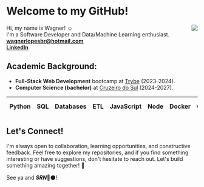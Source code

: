 # Welcome to my GitHub!
<div>
<img align="right" src="https://github-readme-stats.vercel.app/api/top-langs/?username=wagnerlopesbr&layout=compact&hide_title=true" />

Hi, my name is Wagner! ☺️<br>
I'm a Software Developer and Data/Machine Learning enthusiast.<br>
<strong>wagnerlopesbr@hotmail.com<br>
<a href="https://www.linkedin.com/in/wagnerlopesbr/">LinkedIn</a></strong>
    <br>
</div>

## **Academic Background:**
- **Full-Stack Web Development** bootcamp at [Trybe](https://www.betrybe.com/) (2023-2024).
- **Computer Science (bachelor)** at [Cruzeiro do Sul](https://www.cruzeirodosulvirtual.com.br/) (2024-2027).

<div>
  <table>
    <thead>
      <tr>
        <th>Python</th>
        <th>SQL</th>
        <th>Databases</th>
        <th>ETL</th>
        <th>JavaScript</th>
        <th>Node</th>
        <th>Docker</th>
        <th>Git</th>
        <th>React</th>
        <th>TypeScript</th>
        <th>Power BI</th>
        <th>HTML</th>
        <th>CSS</th>
      </tr>
    </thead>
  </table>
</div>

## Let's Connect!
I'm always open to collaboration, learning opportunities, and constructive feedback. Feel free to explore my repositories, and if you find something interesting or have suggestions, don't hesitate to reach out. Let's build something amazing together! 🚀

See ya and <i><strong>SRN</strong></i>🔴⚫!
